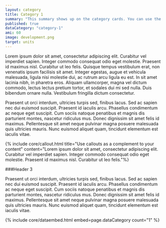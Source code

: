 ```yaml
---
layout: category
title: Category 1
summary: "This summary shows up on the category cards. You can use the summary variable to include in your own category template."
published: true
dataCategory: "category-1"
ami: 60
image: development.png
target: units
---
```


Lorem ipsum dolor sit amet, consectetur adipiscing elit. Curabitur vel imperdiet sapien. Integer commodo consequat odio eget molestie. Praesent id maximus nisl. Curabitur ut leo felis. Quisque tempus vestibulum erat, non venenatis ipsum facilisis sit amet. Integer egestas, augue et vehicula malesuada, ligula nisi molestie dui, ac rutrum arcu ligula eu est. In sit amet lacinia nibh, in pharetra eros. Aliquam ullamcorper, magna vel dictum commodo, lectus lectus pretium tortor, et sodales dui mi sed nulla. Duis bibendum ornare nulla. Vestibulum fringilla dictum consectetur.

Praesent ut orci interdum, ultricies turpis sed, finibus lacus. Sed ac sapien nec dui euismod suscipit. Praesent id iaculis arcu. Phasellus condimentum ac neque eget suscipit. Cum sociis natoque penatibus et magnis dis parturient montes, nascetur ridiculus mus. Donec dignissim sit amet felis id maximus. Pellentesque sit amet neque pulvinar magna posuere malesuada quis ultricies mauris. Nunc euismod aliquet quam, tincidunt elementum est iaculis vitae.

{% include core/callout.html title="Use callouts as a complement to your content" content="Lorem ipsum dolor sit amet, consectetur adipiscing elit. Curabitur vel imperdiet sapien. Integer commodo consequat odio eget molestie. Praesent id maximus nisl. Curabitur ut leo felis."%}

###Header 3

Praesent ut orci interdum, ultricies turpis sed, finibus lacus. Sed ac sapien nec dui euismod suscipit. Praesent id iaculis arcu. Phasellus condimentum ac neque eget suscipit. Cum sociis natoque penatibus et magnis dis parturient montes, nascetur ridiculus mus. Donec dignissim sit amet felis id maximus. Pellentesque sit amet neque pulvinar magna posuere malesuada quis ultricies mauris. Nunc euismod aliquet quam, tincidunt elementum est iaculis vitae.

{% include core/dataembed.html embed=page.dataCategory count="1" %}